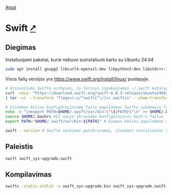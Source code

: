 [Atgal](./readme.md)

# Swift [&#x2B67;](https://www.swift.org/)

## Diegimas

Instaliuojami paketai, kurie nebuvo suinstaliuoti kartu su Ubuntu 24.04

```bash
sudo apt install gnupg2 libcurl4-openssl-dev libpython3-dev libstdc++-13-dev
```

Visos failų versijos yra <https://www.swift.org/install/linux/> puslapyje.

```bash
# Atsiunčiams Swifto archyvas, jo turinys išpakuojamas ~/.swift kataloge (pakeskite versijos numerį į jums tinkamą).
curl -sSLo- "https://download.swift.org/swift-6.0.3-release/ubuntu2404/swift-6.0.3-RELEASE/swift-6.0.3-RELEASE-ubuntu24.04.tar.gz" \
| tar -xz --transform 'flags=r;s/^swift[^\/]+/.swift/x' --show-transformed-names -C "$HOME"

# Sistemos kelias konfigūraciniame faile papildomas Swifto vykdomųjų failų katalogu
echo -e "\nexport PATH=$HOME/.swift/usr/bin:\"\${PATH}\"\n" >> $HOME/.bashrc 
source $HOME/.bashrc #Iš naujo įkraunams konfigūracinis bash'o failas
export PATH="$HOME/.swift/usr/bin:${PATH}" # Esamas kelias papildomas Swifto vykdomųjų failų katalogu

swift --version # Swifto veikimas patikrinamas, išvedant instaliuotos Swift'o versijos numerį
```

## Paleistis

```bash
swift swift_sys-upgrade.swift
```

## Kompilavimas

```bash
swiftc -static-stdlib -o swift_sys-upgrade.bin swift_sys-upgrade.swift
```
